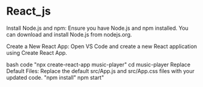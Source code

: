 # React_js
Install Node.js and npm:
Ensure you have Node.js and npm installed. You can download and install Node.js from nodejs.org.

Create a New React App:
Open VS Code and create a new React application using Create React App.

bash code
"npx create-react-app music-player"
cd music-player
Replace Default Files:
Replace the default src/App.js and src/App.css files with your updated code.
"npm install"
npm start"

